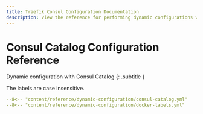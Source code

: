 ```yaml
---
title: Traefik Consul Configuration Documentation
description: View the reference for performing dynamic configurations with Traefik Proxy and Consul Catalog. Read the technical documentation.
---
```


# Consul Catalog Configuration Reference

Dynamic configuration with Consul Catalog
{: .subtitle }

The labels are case insensitive.

```yaml
--8<-- "content/reference/dynamic-configuration/consul-catalog.yml"
--8<-- "content/reference/dynamic-configuration/docker-labels.yml"
```
